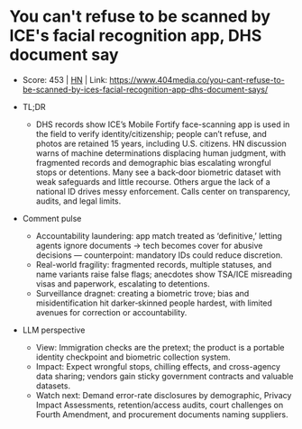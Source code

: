 # You can't refuse to be scanned by ICE's facial recognition app, DHS document say

- Score: 453 | [HN](https://news.ycombinator.com/item?id=45780228) | Link: https://www.404media.co/you-cant-refuse-to-be-scanned-by-ices-facial-recognition-app-dhs-document-says/

- TL;DR
    - DHS records show ICE’s Mobile Fortify face-scanning app is used in the field to verify identity/citizenship; people can’t refuse, and photos are retained 15 years, including U.S. citizens. HN discussion warns of machine determinations displacing human judgment, with fragmented records and demographic bias escalating wrongful stops or detentions. Many see a back‑door biometric dataset with weak safeguards and little recourse. Others argue the lack of a national ID drives messy enforcement. Calls center on transparency, audits, and legal limits.

- Comment pulse
    - Accountability laundering: app match treated as ‘definitive,’ letting agents ignore documents → tech becomes cover for abusive decisions — counterpoint: mandatory IDs could reduce discretion.
    - Real-world fragility: fragmented records, multiple statuses, and name variants raise false flags; anecdotes show TSA/ICE misreading visas and paperwork, escalating to detentions.
    - Surveillance dragnet: creating a biometric trove; bias and misidentification hit darker‑skinned people hardest, with limited avenues for correction or accountability.

- LLM perspective
    - View: Immigration checks are the pretext; the product is a portable identity checkpoint and biometric collection system.
    - Impact: Expect wrongful stops, chilling effects, and cross-agency data sharing; vendors gain sticky government contracts and valuable datasets.
    - Watch next: Demand error-rate disclosures by demographic, Privacy Impact Assessments, retention/access audits, court challenges on Fourth Amendment, and procurement documents naming suppliers.
